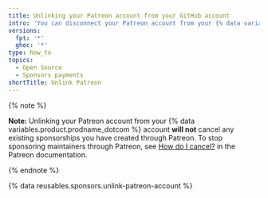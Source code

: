 ```yaml
---
title: Unlinking your Patreon account from your GitHub account
intro: 'You can disconnect your Patreon account from your {% data variables.product.prodname_dotcom %} account to stop receiving recognition for Patreon sponsorships on {% data variables.product.prodname_dotcom %}.'
versions:
  fpt: '*'
  ghec: '*'
type: how_to
topics:
  - Open Source
  - Sponsors payments
shortTitle: Unlink Patreon
---
```


{% note %}

**Note:** Unlinking your Patreon account from your {% data variables.product.prodname_dotcom %} account **will not** cancel any existing sponsorships you have created through Patreon. To stop sponsoring maintainers through Patreon, see [How do I cancel?](https://support.patreon.com/hc/en-us/articles/360005502572-How-do-I-cancel-) in the Patreon documentation.

{% endnote %}

{% data reusables.sponsors.unlink-patreon-account %}
